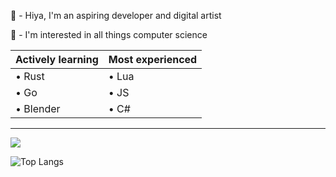 💌 - Hiya, I'm an aspiring developer and digital artist

🤖 - I'm interested in all things computer science


| Actively learning | Most experienced |
| ----------------- | ---------------- |
| • Rust | • Lua |
| • Go | • JS |
| • Blender | • C# |

-------------------------------------------------------

![](https://github-readme-stats.vercel.app/api?username=snuzzers&theme=gruvbox&show_icons=true&bg_color=00000000)

![Top Langs](https://github-readme-stats.vercel.app/api/top-langs/?username=snuzzers&theme=gruvbox&show_icons=true&bg_color=00000000)
